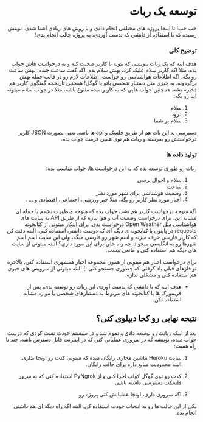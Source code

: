 <div dir="rtl" align='right'>

# توسعه یک ربات 
خب خب! تا اینجا پروژه های مختلفی انجام دادی و با روش های زیادی آشنا شدی. نوبتش رسیده که با استفاده از دانشی که بدست آوردی، یه پروژه جالب انجام بدی!
### توضیح کلی
هدف اینه که یک ربات بنویسی که بتونه با کاربر صحبت کنه و به درخواست هاش جواب بده. مثلا اگه کاربر سلام علیک کرد، بهش سلام بده. اگه گفت ساعت چنده، بهش ساعت رو بگه، اگه اطلاعات هواشناسی رو خواست، اطلاعات لازم رو در قالب جمله بهش برگردونه. یه چیزی مثل دستیار شخصی باتو یا گوگل!
همچنین تاریخچه گفتگوی کاربر هم ذخیره بشه. 
همچنین جواب هایی که به کاربر میده متنوع باشه، مثلا در جواب سلام میتونه اینا رو بگه:

1. سلام
2. درود
3. سلام بر شما

دسترسی به این بات هم از طریق فلسک و api ها باشه. یعنی بصورت JSON کاربر درخواستش رو بفرسته و ربات هم توی همین فرمت جواب بده.
### تولید داده ها
ربات رو طوری توسعه بده که به این درخواست ها، جواب مناسب بده:
1. سلام و احوال پرسی
2. ساعت
3. وضعیت هوشناسی برای شهر مورد نظر
4. اخبار مورد نظر کاربر رو بگه، مثلا خبر ورزشی، اجتماعی، اقتصادی و ... .

اگه متوجه درخواست کاربر هم نشد، جواب بده که متوجه منظورت نشدم یا جمله ای  مشابه این.
برای درخواست وضعیت آب و هوا نیازه که از طریق API به سایت های هواشناسی مثل Open Weather درخواست بدی. برای اینکار میتونی از کتابخونه requests در پایتون یا کتابخونه ی دیگه ای که دوست داشتی استفاده کنی. البته دقت کن که کاربر فارسی حرف میزنه و اسم شهر رو فارسی میگه، ولی این سایت اسم اسم شهرها رو به انگلیسی میخواد. چه راه حلی برای این مورد داری؟ البته میتونی از سایت های دیگه هم استفاده کنی و مانعی نیست. 

برای درخواست اخبار هم میتونی از همون مجموعه اخبار همشهری استفاده کنی. بالاخره تو فازهای قبلی یاد گرفتی که چطوری جستجو کنی ;) البته میتونی از سرویس های خبری هم استفاده کنی و مشکلی نداره.

* هدف اینه که با دانشی که بدست آوردی این ربات رو توسعه بدی، پس از فریمورک ها یا کتابخونه های مربوط به دستیارهای شخصی یا موارد مشابه استفاده نکن.

## نتیجه نهایی رو کجا دیپلوی کنی؟
بعد از اینکه رباتت رو توسعه دادی و تموم شد و در سیستم خودت تست کردی که درست جواب میده، نوبتشه که در سروری عملیاتی کنی که در اینترنت قابل دسترس باشه. چند تا راه هست:
1. سایت Heroku ماشین مجازی رایگان میده که میتونی کدت رو اونجا بذاری. البته محدودیت منابع داره برای حالت رایگان.

2. کدت رو توی گوگل کولب اجرا کنی و از PyNgrok استفاده کنی که به سرور فلسکت دسترسی داشته باشی.

3. اگه سروری داری، اونجا عملیاتش کنی پروژه رو.

یکی از این حالت ها رو به انتخاب خودت استفاده کن. البته اگه راه دیگه ای هم داشتی انجام بده.